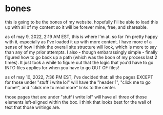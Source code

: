 # bones
this is going to be the bones of my website. hopefully I'll be able to load this up with all of my content so it will be forever mine, free, and shareable. 

as of may 9, 2022, 2:19 AM EST, this is where I'm at. so far I'm pretty happy with it, especially as I've loaded it up with more content. I have more of a sense of how I think the overall site structure will look, which is more to say than any of my prior attempts. I also - though embarassingly simple - finally figured how to go back up a path (which was the boon of my process last 2 times). It just took a while to figure out that the logic that you'd have to go INTO files applies for when you have to go OUT OF files! 

as of may 10, 2022, 7:36 PM EST, i've decided that: all the pages EXCEPT for those under "stuff i write lol" will have the "header 1", "click me to go home!", and "click me to read more" links to the center. 

those pages that are under "stuff i write lol" will have all three of those elements left-aligned within the box. i think that looks best for the wall of text that those writings are. 
